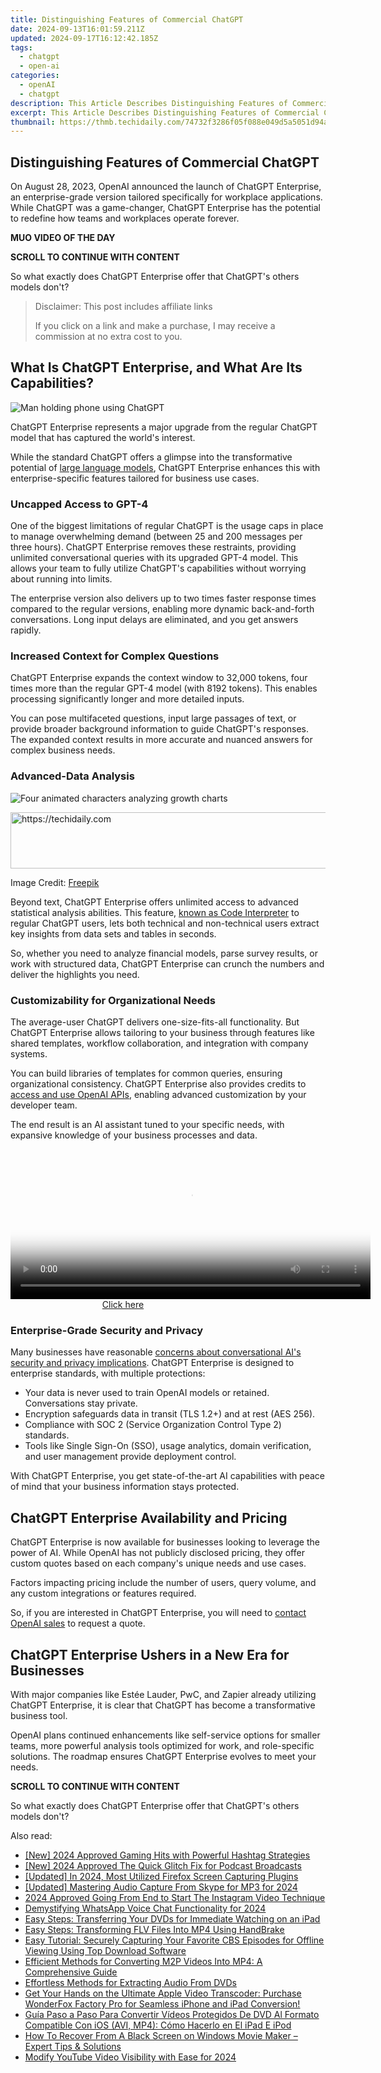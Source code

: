 ```yaml
---
title: Distinguishing Features of Commercial ChatGPT
date: 2024-09-13T16:01:59.211Z
updated: 2024-09-17T16:12:42.185Z
tags:
  - chatgpt
  - open-ai
categories:
  - openAI
  - chatgpt
description: This Article Describes Distinguishing Features of Commercial ChatGPT
excerpt: This Article Describes Distinguishing Features of Commercial ChatGPT
thumbnail: https://thmb.techidaily.com/74732f3286f05f088e049d5a5051d94a307e70b489a1cfb414ed825a2ed00d16.jpg
---
```


## Distinguishing Features of Commercial ChatGPT

 On August 28, 2023, OpenAI announced the launch of ChatGPT Enterprise, an enterprise-grade version tailored specifically for workplace applications. While ChatGPT was a game-changer, ChatGPT Enterprise has the potential to redefine how teams and workplaces operate forever.

**MUO VIDEO OF THE DAY**

**SCROLL TO CONTINUE WITH CONTENT**

 So what exactly does ChatGPT Enterprise offer that ChatGPT's others models don't?

>  Disclaimer: This post includes affiliate links
>
>  If you click on a link and make a purchase, I may receive a commission at no extra cost to you.
>

## What Is ChatGPT Enterprise, and What Are Its Capabilities?

![Man holding phone using ChatGPT](https://static1.makeuseofimages.com/wordpress/wp-content/uploads/2023/08/man-holding-phone-using-chatgpt.jpg)

 ChatGPT Enterprise represents a major upgrade from the regular ChatGPT model that has captured the world's interest.

 While the standard ChatGPT offers a glimpse into the transformative potential of [large language models](http://makeuseof.com/what-are-large-langauge-models-how-do-they-work/), ChatGPT Enterprise enhances this with enterprise-specific features tailored for business use cases.

### Uncapped Access to GPT-4

 One of the biggest limitations of regular ChatGPT is the usage caps in place to manage overwhelming demand (between 25 and 200 messages per three hours). ChatGPT Enterprise removes these restraints, providing unlimited conversational queries with its upgraded GPT-4 model. This allows your team to fully utilize ChatGPT's capabilities without worrying about running into limits.

 The enterprise version also delivers up to two times faster response times compared to the regular versions, enabling more dynamic back-and-forth conversations. Long input delays are eliminated, and you get answers rapidly.

### Increased Context for Complex Questions

 ChatGPT Enterprise expands the context window to 32,000 tokens, four times more than the regular GPT-4 model (with 8192 tokens). This enables processing significantly longer and more detailed inputs.

 You can pose multifaceted questions, input large passages of text, or provide broader background information to guide ChatGPT's responses. The expanded context results in more accurate and nuanced answers for complex business needs.

### Advanced-Data Analysis

![Four animated characters analyzing growth charts](https://static1.makeuseofimages.com/wordpress/wp-content/uploads/2023/06/four-animated-characters-analyzing-growth-charts.jpg)

<!-- affiliate ads begin -->
<a href="https://unicoeye.pxf.io/c/5597632/2134239/18498" target="_top" id="2134239">
  <img src="//a.impactradius-go.com/display-ad/18498-2134239" border="0" alt="https://techidaily.com" width="721" height="90"/>
</a>
<img height="0" width="0" src="https://unicoeye.pxf.io/i/5597632/2134239/18498" style="position:absolute;visibility:hidden;" border="0" />
<!-- affiliate ads end -->

Image Credit: [Freepik](https://www.freepik.com/free-vector/people-analyzing-growth-charts%5F12643932.htm#query=data%20analysis&position=2&from%5Fview=search&track=ais)

 Beyond text, ChatGPT Enterprise offers unlimited access to advanced statistical analysis abilities. This feature, [known as Code Interpreter](https://www.makeuseof.com/what-is-chatgpt-code-interpreter/) to regular ChatGPT users, lets both technical and non-technical users extract key insights from data sets and tables in seconds.

 So, whether you need to analyze financial models, parse survey results, or work with structured data, ChatGPT Enterprise can crunch the numbers and deliver the highlights you need.

### Customizability for Organizational Needs

 The average-user ChatGPT delivers one-size-fits-all functionality. But ChatGPT Enterprise allows tailoring to your business through features like shared templates, workflow collaboration, and integration with company systems.

 You can build libraries of templates for common queries, ensuring organizational consistency. ChatGPT Enterprise also provides credits to [access and use OpenAI APIs](https://www.makeuseof.com/openai-api-guide-what-can-you-do/), enabling advanced customization by your developer team.

 The end result is an AI assistant tuned to your specific needs, with expansive knowledge of your business processes and data.

<!-- affiliate ads begin -->
<span id="1993650">
					<video width="576" height="240" style="cursor:pointer"
           poster="//a.impactradius-go.com/display-clicktoplayimage/1993650.png"
           onclick="if(!this.playClicked){this.play();this.setAttribute('controls',true);this.playClicked=true;}">
	   <source src="//a.impactradius-go.com/display-ad/22993-1993650">
	   <img src="//a.impactradius-go.com/display-clicktoplayimage/1993650.png" style="border: none; height: 100%; width: 100%; object-fit: contain">
	</video>
	<div style="width:360px;text-align:center"><a href="javascript:window.open(decodeURIComponent('https%3A%2F%2Fhomestyler.sjv.io%2Fc%2F5597632%2F1993650%2F22993'), '_blank');void(0);">Click here</a></div>
</span>
<img height="0" width="0" src="https://imp.pxf.io/i/5597632/1993650/22993" style="position:absolute;visibility:hidden;" border="0" />
<!-- affiliate ads end -->

### Enterprise-Grade Security and Privacy

 Many businesses have reasonable [concerns about conversational AI's security and privacy implications](https://www.makeuseof.com/chatgpt-privacy-issues/). ChatGPT Enterprise is designed to enterprise standards, with multiple protections:

* Your data is never used to train OpenAI models or retained. Conversations stay private.
* Encryption safeguards data in transit (TLS 1.2+) and at rest (AES 256).
* Compliance with SOC 2 (Service Organization Control Type 2) standards.
* Tools like Single Sign-On (SSO), usage analytics, domain verification, and user management provide deployment control.

 With ChatGPT Enterprise, you get state-of-the-art AI capabilities with peace of mind that your business information stays protected.

## ChatGPT Enterprise Availability and Pricing

 ChatGPT Enterprise is now available for businesses looking to leverage the power of AI. While OpenAI has not publicly disclosed pricing, they offer custom quotes based on each company's unique needs and use cases.

 Factors impacting pricing include the number of users, query volume, and any custom integrations or features required.

 So, if you are interested in ChatGPT Enterprise, you will need to [contact OpenAI sales](https://openai.com/contact-sales) to request a quote.

## ChatGPT Enterprise Ushers in a New Era for Businesses

 With major companies like Estée Lauder, PwC, and Zapier already utilizing ChatGPT Enterprise, it is clear that ChatGPT has become a transformative business tool.

 OpenAI plans continued enhancements like self-service options for smaller teams, more powerful analysis tools optimized for work, and role-specific solutions. The roadmap ensures ChatGPT Enterprise evolves to meet your needs.

**SCROLL TO CONTINUE WITH CONTENT**

 So what exactly does ChatGPT Enterprise offer that ChatGPT's others models don't?

<ins class="adsbygoogle"
     style="display:block"
     data-ad-format="autorelaxed"
     data-ad-client="ca-pub-7571918770474297"
     data-ad-slot="1223367746"></ins>

<ins class="adsbygoogle"
     style="display:block"
     data-ad-client="ca-pub-7571918770474297"
     data-ad-slot="8358498916"
     data-ad-format="auto"
     data-full-width-responsive="true"></ins>

<span class="atpl-alsoreadstyle">Also read:</span>
<div><ul>
<li><a href="https://youtube-lab.techidaily.com/024-approved-gaming-hits-with-powerful-hashtag-strategies/"><u>[New] 2024 Approved Gaming Hits with Powerful Hashtag Strategies</u></a></li>
<li><a href="https://fox-links.techidaily.com/new-2024-approved-the-quick-glitch-fix-for-podcast-broadcasts/"><u>[New] 2024 Approved The Quick Glitch Fix for Podcast Broadcasts</u></a></li>
<li><a href="https://desktop-recording.techidaily.com/updated-in-2024-most-utilized-firefox-screen-capturing-plugins/"><u>[Updated] In 2024, Most Utilized Firefox Screen Capturing Plugins</u></a></li>
<li><a href="https://desktop-recording.techidaily.com/updated-mastering-audio-capture-from-skype-for-mp3-for-2024/"><u>[Updated] Mastering Audio Capture From Skype for MP3 for 2024</u></a></li>
<li><a href="https://instagram-video-files.techidaily.com/2024-approved-going-from-end-to-start-the-instagram-video-technique/"><u>2024 Approved Going From End to Start The Instagram Video Technique</u></a></li>
<li><a href="https://fox-cloud.techidaily.com/demystifying-whatsapp-voice-chat-functionality-for-2024/"><u>Demystifying WhatsApp Voice Chat Functionality for 2024</u></a></li>
<li><a href="https://tech-savvy.techidaily.com/easy-steps-transferring-your-dvds-for-immediate-watching-on-an-ipad/"><u>Easy Steps: Transferring Your DVDs for Immediate Watching on an iPad</u></a></li>
<li><a href="https://tech-savvy.techidaily.com/easy-steps-transforming-flv-files-into-mp4-using-handbrake/"><u>Easy Steps: Transforming FLV Files Into MP4 Using HandBrake</u></a></li>
<li><a href="https://tech-savvy.techidaily.com/easy-tutorial-securely-capturing-your-favorite-cbs-episodes-for-offline-viewing-using-top-download-software/"><u>Easy Tutorial: Securely Capturing Your Favorite CBS Episodes for Offline Viewing Using Top Download Software</u></a></li>
<li><a href="https://tech-savvy.techidaily.com/efficient-methods-for-converting-m2p-videos-into-mp4-a-comprehensive-guide/"><u>Efficient Methods for Converting M2P Videos Into MP4: A Comprehensive Guide</u></a></li>
<li><a href="https://tech-savvy.techidaily.com/effortless-methods-for-extracting-audio-from-dvds/"><u>Effortless Methods for Extracting Audio From DVDs</u></a></li>
<li><a href="https://tech-savvy.techidaily.com/get-your-hands-on-the-ultimate-apple-video-transcoder-purchase-wonderfox-factory-pro-for-seamless-iphone-and-ipad-conversion/"><u>Get Your Hands on the Ultimate Apple Video Transcoder: Purchase WonderFox Factory Pro for Seamless iPhone and iPad Conversion!</u></a></li>
<li><a href="https://vp-tips.techidaily.com/guia-paso-a-paso-para-convertir-videos-protegidos-de-dvd-al-formato-compatible-con-ios-avi-mp4-como-hacerlo-en-el-ipad-e-ipod/"><u>Guía Paso a Paso Para Convertir Vídeos Protegidos De DVD Al Formato Compatible Con iOS (AVI, MP4): Cómo Hacerlo en El iPad E iPod</u></a></li>
<li><a href="https://tech-savvy.techidaily.com/how-to-recover-from-a-black-screen-on-windows-movie-maker-expert-tips-and-solutions/"><u>How To Recover From A Black Screen on Windows Movie Maker – Expert Tips & Solutions</u></a></li>
<li><a href="https://youtube-help.techidaily.com/modify-youtube-video-visibility-with-ease-for-2024/"><u>Modify YouTube Video Visibility with Ease for 2024</u></a></li>
</ul></div>

